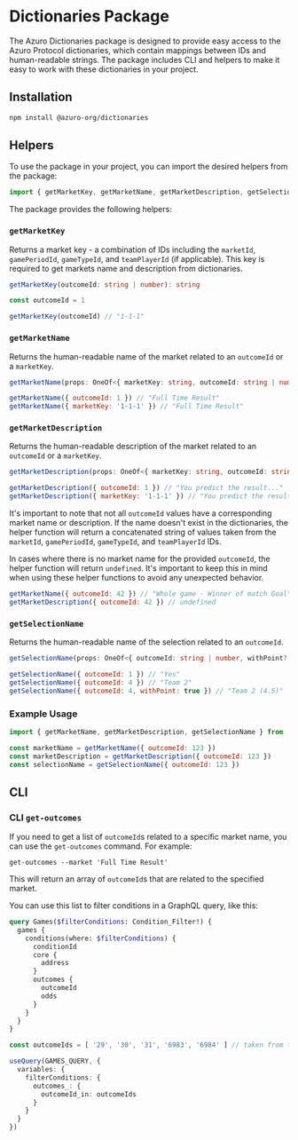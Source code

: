 # Dictionaries Package

The Azuro Dictionaries package is designed to provide easy access to the Azuro Protocol dictionaries, which contain 
mappings between IDs and human-readable strings. The package includes CLI and helpers to make it easy to work with 
these dictionaries in your project.


## Installation

```bash
npm install @azuro-org/dictionaries
```


## Helpers

To use the package in your project, you can import the desired helpers from the package:

```js
import { getMarketKey, getMarketName, getMarketDescription, getSelectionName } from '@azuro-org/dictionaries'
```

The package provides the following helpers:

### `getMarketKey`

Returns a market key - a combination of IDs including the `marketId`, `gamePeriodId`, `gameTypeId`, and `teamPlayerId` 
(if applicable). This key is required to get markets name and description from dictionaries.

```ts
getMarketKey(outcomeId: string | number): string
```

```js
const outcomeId = 1

getMarketKey(outcomeId) // "1-1-1"
```

### `getMarketName`

Returns the human-readable name of the market related to an `outcomeId` or a `marketKey`.

```ts
getMarketName(props: OneOf<{ marketKey: string, outcomeId: string | number }>): string
```

```js
getMarketName({ outcomeId: 1 }) // "Full Time Result"
getMarketName({ marketKey: '1-1-1' }) // "Full Time Result"
```

### `getMarketDescription`

Returns the human-readable description of the market related to an `outcomeId` or a `marketKey`.

```ts
getMarketDescription(props: OneOf<{ marketKey: string, outcomeId: string | number }>): string
```

```js
getMarketDescription({ outcomeId: 1 }) // "You predict the result..."
getMarketDescription({ marketKey: '1-1-1' }) // "You predict the result..."
```

It's important to note that not all `outcomeId` values have a corresponding market name or description. If the name 
doesn't exist in the dictionaries, the helper function will return a concatenated string of values taken from the 
`marketId`, `gamePeriodId`, `gameTypeId`, and `teamPlayerId` IDs.

In cases where there is no market name for the provided `outcomeId`, the helper function will return `undefined`. It's 
important to keep this in mind when using these helper functions to avoid any unexpected behavior.

```js
getMarketName({ outcomeId: 42 }) // "Whole game - Winner of match Goal"
getMarketDescription({ outcomeId: 42 }) // undefined
```

### `getSelectionName`

Returns the human-readable name of the selection related to an `outcomeId`.

```ts
getSelectionName(props: OneOf<{ outcomeId: string | number, withPoint?: boolean }>): string
```

```js
getSelectionName({ outcomeId: 1 }) // "Yes"
getSelectionName({ outcomeId: 4 }) // "Team 2"
getSelectionName({ outcomeId: 4, withPoint: true }) // "Team 2 (4.5)"
```

### Example Usage

```js
import { getMarketName, getMarketDescription, getSelectionName } from '@azuro-org/dictionaries'

const marketName = getMarketName({ outcomeId: 123 })
const marketDescription = getMarketDescription({ outcomeId: 123 })
const selectionName = getSelectionName({ outcomeId: 123 })
```


## CLI

### CLI `get-outcomes`

If you need to get a list of `outcomeId`s related to a specific market name, you can use the `get-outcomes` command.
For example:

```
get-outcomes --market 'Full Time Result'
```

This will return an array of `outcomeId`s that are related to the specified market.

You can use this list to filter conditions in a GraphQL query, like this:

```graphql
query Games($filterConditions: Condition_Filter!) {
  games {
    conditions(where: $filterConditions) {
      conditionId
      core {
        address
      }
      outcomes {
        outcomeId
        odds
      }
    }
  }
}
```

```ts
const outcomeIds = [ '29', '30', '31', '6983', '6984' ] // taken from the result of the command execution

useQuery(GAMES_QUERY, {
  variables: {
    filterConditions: {
      outcomes_: {
        outcomeId_in: outcomeIds
      }
    }
  }
})
```
